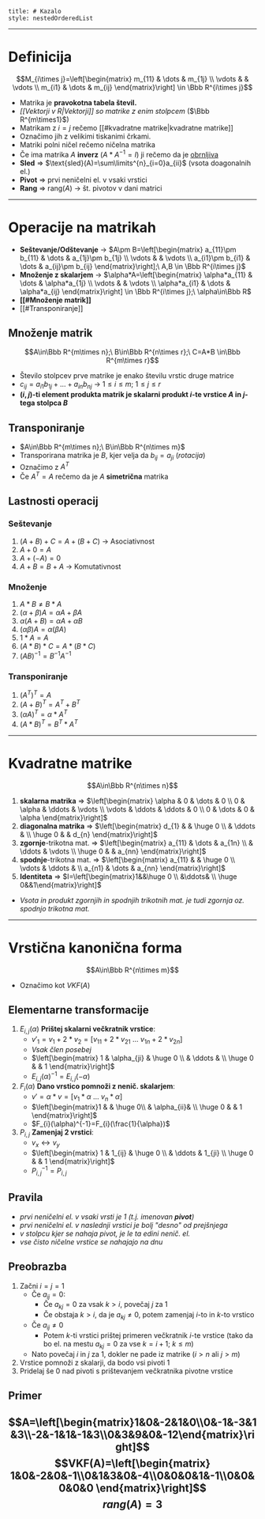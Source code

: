 ```table-of-contents
title: # Kazalo
style: nestedOrderedList
```

---
# Definicija
$$M_{i\times j}=\left[\begin{matrix} m_{11} & \dots & m_{1j}  \\ \vdots & & \vdots \\ m_{i1} & \dots & m_{ij} \end{matrix}\right] \in \Bbb R^{i\times j}$$
- Matrika je **pravokotna tabela števil.**
- *[[Vektorji v R|Vektorji]] so matrike z enim stolpcem*  ($\Bbb R^{m\times1}$)
- Matrikam z $i=j$ rečemo [[#kvadratne matrike|kvadratne matrike]]
- Označimo jih z velikimi tiskanimi črkami.
- Matriki polni ničel rečemo ničelna matrika
- Če ima matrika $A$ **inverz** ($A*A^{-1}=I$) ji rečemo da je <u>obrnljiva</u>
- **Sled** => $\text{sled}(A)=\sum\limits^{n}_{i=0}a_{ii}$ (vsota doagonalnih el.)
- **Pivot** => prvi neničelni el. v vsaki vrstici
- **Rang** => $\text{rang}(A)$ -> št. pivotov v dani matrici
---
# Operacije na matrikah
- **Seštevanje/Odštevanje** -> $A\pm B=\left[\begin{matrix} a_{11}\pm b_{11} & \dots & a_{1j}\pm b_{1j}  \\ \vdots & & \vdots \\ a_{i1}\pm b_{i1} & \dots & a_{ij}\pm b_{ij} \end{matrix}\right];\ A,B \in \Bbb R^{i\times j}$
- **Množenje z skalarjem** -> $\alpha*A=\left[\begin{matrix} \alpha*a_{11} & \dots & \alpha*a_{1j}  \\ \vdots & & \vdots \\ \alpha*a_{i1} & \dots & \alpha*a_{ij} \end{matrix}\right] \in \Bbb R^{i\times j};\ \alpha\in\Bbb R$
- **[[#Množenje matrik]]**
- [[#Transponiranje]]
## Množenje matrik
$$A\in\Bbb R^{m\times n};\ B\in\Bbb R^{n\times r};\ C=A*B \in\Bbb R^{m\times r}$$
- Število stolpcev prve matrike je enako številu vrstic druge matrice
- $c_{ij}=a_{i1}b_{1j}+\dots+a_{in}b_{nj}$ -> $1\le i\le m;\ 1\le j\le r$
- **$(i,j)$-ti element produkta matrik je skalarni produkt $i$-te vrstice $A$ in $j$-tega stolpca $B$**
## Transponiranje
- $A\in\Bbb R^{m\times n};\ B\in\Bbb  R^{n\times m}$
- Transporirana matrika je $B$, kjer velja da $b_{ij}=a_{ji}$ (*rotacija*)
- Označimo z $A^{T}$
- Če $A^T=A$ rečemo da je $A$ **simetrična** matrika
## Lastnosti operacij
### Seštevanje
1. $(A+B)+C=A+(B+C)$ -> Asociativnost
2. $A+0=A$
3. $A+(-A)=0$
4. $A+B=B+A$ -> Komutativnost
### Množenje
1. $A*B\ne B*A$
2. $(\alpha+\beta)A=\alpha A+\beta A$
3. $\alpha(A+B)=\alpha A+\alpha B$
4. $(\alpha \beta)A=\alpha(\beta A)$
5. $1*A=A$
6. $(A*B)*C=A*(B*C)$
7. $(AB)^{-1}=B^{-1}A^{-1}$
### Transponiranje
1. $(A^{T})^{T}=A$
2. $(A+B)^{T}=A^{T}+B^{T}$
3. $(\alpha A)^{T}=\alpha*A^{T}$
4. $(A*B)^{T}=B^{T}*A^{T}$
---
# Kvadratne matrike
$$A\in\Bbb R^{n\times n}$$
1. **skalarna matrika** => $\left[\begin{matrix} \alpha & 0 & \dots & 0  \\ 0 & \alpha & \ddots & \vdots \\ \vdots & \ddots & \ddots & 0 \\ 0 & \dots & 0 & \alpha \end{matrix}\right]$
2. **diagonalna matrika** => $\left[\begin{matrix} d_{1} & & \huge 0 \\ & \ddots &  \\ \huge 0 & & d_{n} \end{matrix}\right]$
3. **zgornje**-trikotna mat. => $\left[\begin{matrix} a_{11} & \dots & a_{1n} \\ & \ddots & \vdots \\ \huge 0 & & a_{nn} \end{matrix}\right]$
4. **spodnje**-trikotna mat. => $\left[\begin{matrix} a_{11} & & \huge 0 \\ \vdots & \ddots &  \\ a_{n1} & \dots & a_{nn} \end{matrix}\right]$
5. **Identiteta** => $I=\left[\begin{matrix}1&&\huge 0 \\ &\ddots& \\ \huge 0&&1\end{matrix}\right]$
- *Vsota in produkt zgornjih in spodnjih trikotnih mat. je tudi zgornja oz. spodnjo trikotna mat.*
---
# Vrstična kanonična forma 
$$A\in\Bbb R^{n\times m}$$
- Označimo kot $VKF(A)$
## Elementarne transformacije
1. $E_{i,j}(\alpha)$ **Prištej skalarni večkratnik vrstice**:
	- $v'_{1}=v_{1}+2*v_{2}=[v_{11}+2*v_{21}\ \dots \ v_{1n}+2*v_{2n}]$
	- *Vsak člen posebej*
	- $\left[\begin{matrix} 1 & \alpha_{ji} & \huge 0 \\ & \ddots &  \\ \huge 0 & & 1 \end{matrix}\right]$
	- $E_{i,j}(\alpha)^{-1}=E_{i,j}(-\alpha)$
1. $F_i(\alpha)$ **Dano vrstico pomnoži z nenič. skalarjem**:
	- $v'=\alpha*v=[v_{1}*\alpha\ \dots\ v_{n}*\alpha]$
	- $\left[\begin{matrix}1 & & \huge 0\\ & \alpha_{ii}& \\ \huge 0 & & 1 \end{matrix}\right]$
	- $F_{i}(\alpha)^{-1}=F_{i}(\frac{1}{\alpha})$
1. $P_{i,j}$ **Zamenjaj 2 vrstici**:
	- $v_{x}\leftrightarrow v_{y}$
	- $\left[\begin{matrix} 1 & 1_{ij} & \huge 0 \\ & \ddots & 1_{ji} \\ \huge 0 & & 1 \end{matrix}\right]$
	- $P_{i,j}^{-1}=P_{i,j}$
## Pravila
- *prvi neničelni el. v vsaki vrsti je $1$ (t.j. imenovan **pivot**)*
- *prvi neničelni el. v naslednji vrstici je bolj "desno" od prejšnjega*
- *v stolpcu kjer se nahaja pivot, je le ta edini nenič. el.*
- *vse čisto ničelne vrstice se nahajajo na dnu*
## Preobrazba
1. Začni $i=j=1$
	- Če $a_{ij}=0$:
		- Če $a_{kj}=0$ za vsak $k>i$, povečaj $j$ za $1$
		- Če obstaja $k>i$, da je $a_{kj}\ne 0$, potem zamenjaj $i$-to in $k$-to vrstico
	- Če $a_{ij}\ne0$ 
		- Potem $k$-ti vrstici prištej primeren večkratnik $i$-te vrstice (tako da bo el. na mestu $a_{kj}=0$ za vse $k=i+1;\ k\le m$)
	- Nato povečaj $i$ in $j$ za $1$, dokler ne pade iz matrike ($i>n$ ali $j>m$)
2. Vrstice pomnoži z skalarji, da bodo vsi pivoti $1$
3. Pridelaj še $0$ nad pivoti s prištevanjem večkratnika pivotne vrstice
## Primer
$$A=\left[\begin{matrix}1&0&-2&1&0\\0&-1&-3&1&3\\-2&-1&1&-1&3\\0&3&9&0&-12\end{matrix}\right]$$
$$VKF(A)=\left[\begin{matrix} 1&0&-2&0&-1\\0&1&3&0&-4\\0&0&0&1&-1\\0&0&0&0&0 \end{matrix}\right]$$
$$rang(A)=3$$
---
